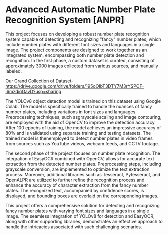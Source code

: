 # Advanced Automatic Number Plate Recognition System [ANPR]
This project focuses on developing a robust number plate recognition system capable of
detecting and recognizing "fancy" number plates, which include number plates with different font
sizes and languages in a single image. The project components are designed to work together as
an integrated system, encompassing both number plate detection and recognition.
In the first phase, a custom dataset is curated, consisting of approximately 3000 images collected
from various sources, and manually labeled. 

Our Grand Collection of Dataset- https://drive.google.com/drive/folders/195oOIbT3DTY7M3rYSPOF-i6mzdiqGavD?usp=sharing

The YOLOv8 object detection model is trained on this dataset using Google Colab. The model is 
specifically trained to handle the nuances of fancy number plates, including variations in font 
sizes and languages. Preprocessing techniques, such asgrayscale scaling and image contouring, 
are employed with the aid of OpenCV to improve the detection accuracy. After 100 epochs of training,
the model achieves an impressive accuracy of 80% and is validated using separate training and testing 
datasets. The trained model is thenemployed to detect number plates in video frames from sources 
such as YouTube videos, webcam feeds, and CCTV footage.

The second phase of the project focuses on number plate recognition. The integration of EasyOCR
combined with OpenCV, allows for accurate text extraction from the detected number plates.
Preprocessing steps, including grayscale conversion, are implemented to optimize the text
extraction process. Moreover, additional libraries such as Tesseract, Pytesseract, and OpenALPR
are utilized to further refine the recognition process and enhance the accuracy of character
extraction from the fancy number plates. The recognized text, accompanied by confidence scores,
is displayed, and bounding boxes are overlaid on the corresponding images.

This project offers a comprehensive solution for detecting and recognizing fancy number
plates with varying font sizes and languages in a single image. The seamless integration of
YOLOv8 for detection and EasyOCR, along with other supporting libraries, demonstrates an
effective approach to handle the intricacies associated with such challenging scenarios. 
